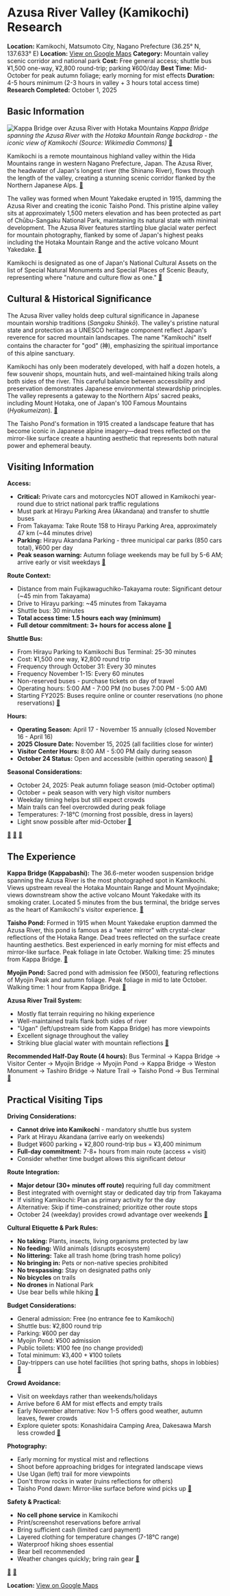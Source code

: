 # Azusa River Valley (Kamikochi) Research

**Location:** Kamikochi, Matsumoto City, Nagano Prefecture (36.25° N, 137.633° E)
**Location:** [View on Google Maps](https://maps.google.com/maps?q=36.1937325,137.9702455)
**Category:** Mountain valley scenic corridor and national park
**Cost:** Free general access; shuttle bus ¥1,500 one-way, ¥2,800 round-trip; parking ¥600/day
**Best Time:** Mid-October for peak autumn foliage; early morning for mist effects
**Duration:** 4-5 hours minimum (2-3 hours in valley + 3 hours total access time)
**Research Completed:** October 1, 2025

## Basic Information

![Kappa Bridge over Azusa River with Hotaka Mountains](https://upload.wikimedia.org/wikipedia/commons/8/88/150920_Kappa-bashi_Kamikochi_Japan01n.jpg)
*Kappa Bridge spanning the Azusa River with the Hotaka Mountain Range backdrop - the iconic view of Kamikochi (Source: Wikimedia Commons)* [🔗](https://commons.wikimedia.org/wiki/Category:Kappa_Bridge)

Kamikochi is a remote mountainous highland valley within the Hida Mountains range in western Nagano Prefecture, Japan. The Azusa River, the headwater of Japan's longest river (the Shinano River), flows through the length of the valley, creating a stunning scenic corridor flanked by the Northern Japanese Alps. [🔗](https://en.wikipedia.org/wiki/Kamik%C5%8Dchi)

The valley was formed when Mount Yakedake erupted in 1915, damming the Azusa River and creating the iconic Taisho Pond. This pristine alpine valley sits at approximately 1,500 meters elevation and has been protected as part of Chūbu-Sangaku National Park, maintaining its natural state with minimal development. The Azusa River features startling blue glacial water perfect for mountain photography, flanked by some of Japan's highest peaks including the Hotaka Mountain Range and the active volcano Mount Yakedake. [🔗](https://www.kamikochi.org/)

Kamikochi is designated as one of Japan's National Cultural Assets on the list of Special Natural Monuments and Special Places of Scenic Beauty, representing where "nature and culture flow as one." [🔗](https://www.kamikochi.org/nature/azusa-mon-amour)

## Cultural & Historical Significance

The Azusa River valley holds deep cultural significance in Japanese mountain worship traditions (*Sangaku Shinkō*). The valley's pristine natural state and protection as a UNESCO heritage component reflect Japan's reverence for sacred mountain landscapes. The name "Kamikochi" itself contains the character for "god" (神), emphasizing the spiritual importance of this alpine sanctuary.

Kamikochi has only been moderately developed, with half a dozen hotels, a few souvenir shops, mountain huts, and well-maintained hiking trails along both sides of the river. This careful balance between accessibility and preservation demonstrates Japanese environmental stewardship principles. The valley represents a gateway to the Northern Alps' sacred peaks, including Mount Hotaka, one of Japan's 100 Famous Mountains (*Hyakumeizan*). [🔗](https://www.japan-guide.com/e/e6040.html)

The Taisho Pond's formation in 1915 created a landscape feature that has become iconic in Japanese alpine imagery—dead trees reflected on the mirror-like surface create a haunting aesthetic that represents both natural power and ephemeral beauty.

## Visiting Information

**Access:**
- **Critical:** Private cars and motorcycles NOT allowed in Kamikochi year-round due to strict national park traffic regulations
- Must park at Hirayu Parking Area (Akandana) and transfer to shuttle buses
- From Takayama: Take Route 158 to Hirayu Parking Area, approximately 47 km (~44 minutes drive)
- **Parking:** Hirayu Akandana Parking - three municipal car parks (850 cars total), ¥600 per day
- **Peak season warning:** Autumn foliage weekends may be full by 5-6 AM; arrive early or visit weekdays [🔗](https://www.kamikochi.org/access/car)

**Route Context:**
- Distance from main Fujikawaguchiko-Takayama route: Significant detour (~45 min from Takayama)
- Drive to Hirayu parking: ~45 minutes from Takayama
- Shuttle bus: 30 minutes
- **Total access time: 1.5 hours each way (minimum)**
- **Full detour commitment: 3+ hours for access alone** [🔗](https://www.kamikochi.org/access/car)

**Shuttle Bus:**
- From Hirayu Parking to Kamikochi Bus Terminal: 25-30 minutes
- Cost: ¥1,500 one way, ¥2,800 round trip
- Frequency through October 31: Every 30 minutes
- Frequency November 1-15: Every 60 minutes
- Non-reserved buses - purchase tickets on day of travel
- Operating hours: 5:00 AM - 7:00 PM (no buses 7:00 PM - 5:00 AM)
- Starting FY2025: Buses require online or counter reservations (no phone reservations) [🔗](https://www.nouhibus.co.jp/route_bus/kamikochi-line-en/)

**Hours:**
- **Operating Season:** April 17 - November 15 annually (closed November 16 - April 16)
- **2025 Closure Date:** November 15, 2025 (all facilities close for winter)
- **Visitor Center Hours:** 8:00 AM - 5:00 PM daily during season
- **October 24 Status:** Open and accessible (within operating season) [🔗](https://www.kamikochi.org/blogs/opening-dates-and-business-hours)

**Seasonal Considerations:**
- October 24, 2025: Peak autumn foliage season (mid-October optimal)
- October = peak season with very high visitor numbers
- Weekday timing helps but still expect crowds
- Main trails can feel overcrowded during peak foliage
- Temperatures: 7-18°C (morning frost possible, dress in layers)
- Light snow possible after mid-October [🔗](https://www.kamikochi.org/basicinfo/weather)

[🔗](https://www.kamikochi.org/access) [🔗](https://www.kamikochi.org/basicinfo/weather) [🔗](https://visit-nagano.alpico.co.jp/travelog/post/a-guide-to-visiting-kamikochi)

## The Experience

**Kappa Bridge (Kappabashi):**
The 36.6-meter wooden suspension bridge spanning the Azusa River is the most photographed spot in Kamikochi. Views upstream reveal the Hotaka Mountain Range and Mount Myojindake; views downstream show the active volcano Mount Yakedake with its smoking crater. Located 5 minutes from the bus terminal, the bridge serves as the heart of Kamikochi's visitor experience. [🔗](https://www.kamikochi.org/spot/kappa-bridge)

**Taisho Pond:**
Formed in 1915 when Mount Yakedake eruption dammed the Azusa River, this pond is famous as a "water mirror" with crystal-clear reflections of the Hotaka Range. Dead trees reflected on the surface create haunting aesthetics. Best experienced in early morning for mist effects and mirror-like surface. Peak foliage in late October. Walking time: 25 minutes from Kappa Bridge. [🔗](https://www.japan-guide.com/e/e6040.html)

**Myojin Pond:**
Sacred pond with admission fee (¥500), featuring reflections of Myojin Peak and autumn foliage. Peak foliage in mid to late October. Walking time: 1 hour from Kappa Bridge. [🔗](https://en.activityjapan.com/feature/kamikochi-autumn-leaves/)

**Azusa River Trail System:**
- Mostly flat terrain requiring no hiking experience
- Well-maintained trails flank both sides of river
- "Ugan" (left/upstream side from Kappa Bridge) has more viewpoints
- Excellent signage throughout the valley
- Striking blue glacial water with mountain reflections [🔗](https://www.kamikochi.org/thingstodo/walking)

**Recommended Half-Day Route (4 hours):**
Bus Terminal → Kappa Bridge → Visitor Center → Myojin Bridge → Myojin Pond → Kappa Bridge → Weston Monument → Tashiro Bridge → Nature Trail → Taisho Pond → Bus Terminal [🔗](https://www.kamikochi.org/thingstodo/walking)

## Practical Visiting Tips

**Driving Considerations:**
- **Cannot drive into Kamikochi** - mandatory shuttle bus system
- Park at Hirayu Akandana (arrive early on weekends)
- Budget ¥600 parking + ¥2,800 round-trip bus = ¥3,400 minimum
- **Full-day commitment:** 7-8+ hours from main route (access + visit)
- Consider whether time budget allows this significant detour

**Route Integration:**
- **Major detour (30+ minutes off route)** requiring full day commitment
- Best integrated with overnight stay or dedicated day trip from Takayama
- If visiting Kamikochi: Plan as primary activity for the day
- Alternative: Skip if time-constrained; prioritize other route stops
- October 24 (weekday) provides crowd advantage over weekends [🔗](https://en.activityjapan.com/feature/kamikochi-autumn-leaves/)

**Cultural Etiquette & Park Rules:**
- **No taking:** Plants, insects, living organisms protected by law
- **No feeding:** Wild animals (disrupts ecosystem)
- **No littering:** Take all trash home (bring trash home policy)
- **No bringing in:** Pets or non-native species prohibited
- **No trespassing:** Stay on designated paths only
- **No bicycles** on trails
- **No drones** in National Park
- Use bear bells while hiking [🔗](https://www.kamikochi.org/basicinfo/rules)

**Budget Considerations:**
- General admission: Free (no entrance fee to Kamikochi)
- Shuttle bus: ¥2,800 round trip
- Parking: ¥600 per day
- Myojin Pond: ¥500 admission
- Public toilets: ¥100 fee (no change provided)
- Total minimum: ¥3,400 + ¥100 toilets
- Day-trippers can use hotel facilities (hot spring baths, shops in lobbies) [🔗](https://www.kamikochi.org/basicinfo/rules)

**Crowd Avoidance:**
- Visit on weekdays rather than weekends/holidays
- Arrive before 6 AM for mist effects and empty trails
- Early November alternative: Nov 1-5 offers good weather, autumn leaves, fewer crowds
- Explore quieter spots: Konashidaira Camping Area, Dakesawa Marsh less crowded [🔗](https://en.activityjapan.com/feature/kamikochi-autumn-leaves/)

**Photography:**
- Early morning for mystical mist and reflections
- Shoot before approaching bridges for integrated landscape views
- Use Ugan (left) trail for more viewpoints
- Don't throw rocks in water (ruins reflections for others)
- Taisho Pond dawn: Mirror-like surface before wind picks up [🔗](https://www.kamikochi.org/uncategorized/shutter-chance-kamikochis-most-photogenic-spots)

**Safety & Practical:**
- **No cell phone service** in Kamikochi
- Print/screenshot reservations before arrival
- Bring sufficient cash (limited card payment)
- Layered clothing for temperature changes (7-18°C range)
- Waterproof hiking shoes essential
- Bear bell recommended
- Weather changes quickly; bring rain gear [🔗](https://www.kamikochi.org/basicinfo/weather)

[🔗](https://www.kamikochi.org/spot/kamikochi-information-center) [🔗](https://www.kamikochi.org/basicinfo/rules)

**Location:** [View on Google Maps](https://www.google.com/maps?q=36.25,137.633)
